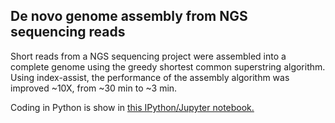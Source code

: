 ## De novo genome assembly from NGS sequencing reads

Short reads from a NGS sequencing project were assembled into a complete genome using the greedy shortest common superstring algorithm.
Using index-assist, the performance of the assembly algorithm was improved ~10X, from ~30 min to ~3 min.

Coding in Python is show in [this IPython/Jupyter notebook.][1]

[1]: https://github.com/alexindata/genomeAssemblyNGS/blob/master/indexAssistedGreedySCS.ipynb "this IPython/Jupyter notebook."
